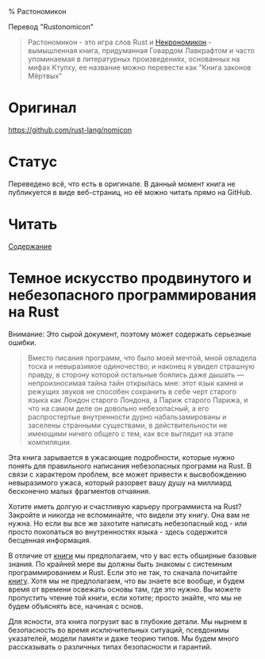 % Растономикон

Перевод "Rustonomicon"

> Растономикон - это игра слов Rust и 
[Некрономикон](https://ru.wikipedia.org/wiki/Некрономикон) - вымышленная книга, 
придуманная Говардом Лавкрафтом и часто упоминаемая в литературных произведениях, 
основанных на мифах Ктулху, ее название можно перевести как "Книга законов Мёртвых"

# Оригинал

https://github.com/rust-lang/nomicon

# Статус

Переведено всё, что есть в оригинале. В данный момент книга не публикуется в виде
веб-страниц, но её можно читать прямо на GitHub.

# Читать

[Содержание][summary]

[summary]: https://github.com/rust-lang-ru/rustonomicon/blob/master/src/SUMMARY.md

# Темное искусство продвинутого и небезопасного программирования на Rust

Внимание: Это сырой документ, поэтому может содержать серьезные ошибки.

> Вместо писания программ, что было моей мечтой, мной овладела тоска и 
невыразимое одиночество; и наконец я увидел страшную правду, в сторону которой 
остальные боялись даже дышать — непроизносимая тайна тайн открылась мне: этот 
язык камня и режущих звуков не способен сохранить в себе черт старого языка как 
Лондон старого Лондона, а Париж старого Парижа, и что на самом деле он довольно 
небезопасный, а его   распростертые внутренности дурно набальзамированы и 
заселены странными существами, в  действительности не имеющими ничего общего с 
тем, как все выглядит на этапе компиляции.

Эта книга зарывается в ужасающие подробности, которые нужно понять для правильного 
написания небезопасных программ на Rust. В связи с характером проблем, 
все может привести к высвобождению невыразимого ужаса, который разорвет вашу 
душу на миллиард бесконечно малых фрагментов отчаяния.

Хотите иметь долгую и счастливую карьеру программиста на Rust? Закройте и
никогда не вспоминайте, что видели эту книгу. Она вам не нужна. Но если вы
все же захотите написать небезопасный код - или просто покопаться во
внутренностях языка - здесь содержится бесценная информация.

В отличие от [книги][trpl] мы предполагаем, что у вас есть обширные базовые
знания. По крайней мере вы должны быть знакомы с системным программированием и
Rust. Если это не так, то сначала почитайте [книгу][trpl]. Хотя мы не
предполагаем, что вы знаете все вообще, и будем время от времени освежать основы
там, где это нужно. Вы можете пропустить чтение той книги, если хотите; просто
знайте, что мы не будем объяснять все, начиная с основ.

Для ясности, эта книга погрузит вас в глубокие детали. Мы нырнем в безопасность
во время исключительных ситуаций, псевдонимы указателей, модели памяти и даже
теорию типов. Мы будем много рассказывать о различных типах безопасности и
гарантий.

[trpl]: https://github.com/rust-lang-ru/book
